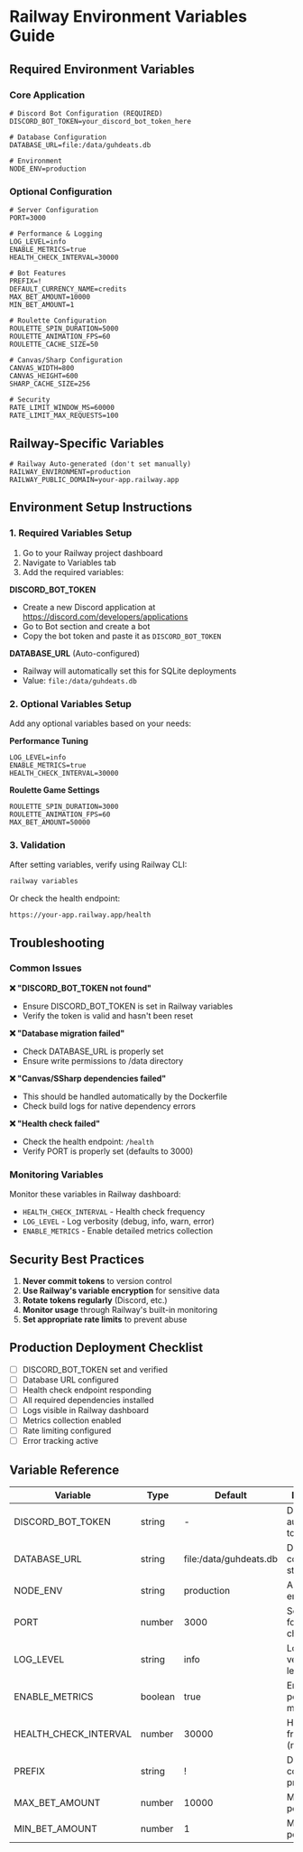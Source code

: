 # Railway Environment Variables Guide

## Required Environment Variables

### Core Application
```env
# Discord Bot Configuration (REQUIRED)
DISCORD_BOT_TOKEN=your_discord_bot_token_here

# Database Configuration
DATABASE_URL=file:/data/guhdeats.db

# Environment
NODE_ENV=production
```

### Optional Configuration
```env
# Server Configuration
PORT=3000

# Performance & Logging
LOG_LEVEL=info
ENABLE_METRICS=true
HEALTH_CHECK_INTERVAL=30000

# Bot Features
PREFIX=!
DEFAULT_CURRENCY_NAME=credits
MAX_BET_AMOUNT=10000
MIN_BET_AMOUNT=1

# Roulette Configuration
ROULETTE_SPIN_DURATION=5000
ROULETTE_ANIMATION_FPS=60
ROULETTE_CACHE_SIZE=50

# Canvas/Sharp Configuration
CANVAS_WIDTH=800
CANVAS_HEIGHT=600
SHARP_CACHE_SIZE=256

# Security
RATE_LIMIT_WINDOW_MS=60000
RATE_LIMIT_MAX_REQUESTS=100
```

## Railway-Specific Variables

```env
# Railway Auto-generated (don't set manually)
RAILWAY_ENVIRONMENT=production
RAILWAY_PUBLIC_DOMAIN=your-app.railway.app
```

## Environment Setup Instructions

### 1. Required Variables Setup
1. Go to your Railway project dashboard
2. Navigate to Variables tab
3. Add the required variables:

**DISCORD_BOT_TOKEN**
- Create a new Discord application at https://discord.com/developers/applications
- Go to Bot section and create a bot
- Copy the bot token and paste it as `DISCORD_BOT_TOKEN`

**DATABASE_URL** (Auto-configured)
- Railway will automatically set this for SQLite deployments
- Value: `file:/data/guhdeats.db`

### 2. Optional Variables Setup
Add any optional variables based on your needs:

**Performance Tuning**
```env
LOG_LEVEL=info
ENABLE_METRICS=true
HEALTH_CHECK_INTERVAL=30000
```

**Roulette Game Settings**
```env
ROULETTE_SPIN_DURATION=3000
ROULETTE_ANIMATION_FPS=60
MAX_BET_AMOUNT=50000
```

### 3. Validation
After setting variables, verify using Railway CLI:
```bash
railway variables
```

Or check the health endpoint:
```
https://your-app.railway.app/health
```

## Troubleshooting

### Common Issues

**❌ "DISCORD_BOT_TOKEN not found"**
- Ensure DISCORD_BOT_TOKEN is set in Railway variables
- Verify the token is valid and hasn't been reset

**❌ "Database migration failed"**
- Check DATABASE_URL is properly set
- Ensure write permissions to /data directory

**❌ "Canvas/SSharp dependencies failed"**
- This should be handled automatically by the Dockerfile
- Check build logs for native dependency errors

**❌ "Health check failed"**
- Check the health endpoint: `/health`
- Verify PORT is properly set (defaults to 3000)

### Monitoring Variables

Monitor these variables in Railway dashboard:
- `HEALTH_CHECK_INTERVAL` - Health check frequency
- `LOG_LEVEL` - Log verbosity (debug, info, warn, error)
- `ENABLE_METRICS` - Enable detailed metrics collection

## Security Best Practices

1. **Never commit tokens** to version control
2. **Use Railway's variable encryption** for sensitive data
3. **Rotate tokens regularly** (Discord, etc.)
4. **Monitor usage** through Railway's built-in monitoring
5. **Set appropriate rate limits** to prevent abuse

## Production Deployment Checklist

- [ ] DISCORD_BOT_TOKEN set and verified
- [ ] Database URL configured
- [ ] Health check endpoint responding
- [ ] All required dependencies installed
- [ ] Logs visible in Railway dashboard
- [ ] Metrics collection enabled
- [ ] Rate limiting configured
- [ ] Error tracking active

## Variable Reference

| Variable | Type | Default | Description |
|----------|------|---------|-------------|
| DISCORD_BOT_TOKEN | string | - | Discord bot authentication token |
| DATABASE_URL | string | file:/data/guhdeats.db | Database connection string |
| NODE_ENV | string | production | Application environment |
| PORT | number | 3000 | Server port for health checks |
| LOG_LEVEL | string | info | Logging verbosity level |
| ENABLE_METRICS | boolean | true | Enable performance metrics |
| HEALTH_CHECK_INTERVAL | number | 30000 | Health check frequency (ms) |
| PREFIX | string | ! | Discord command prefix |
| MAX_BET_AMOUNT | number | 10000 | Maximum bet per game |
| MIN_BET_AMOUNT | number | 1 | Minimum bet per game |
